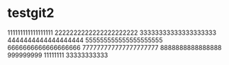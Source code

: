 # testgit2
111111111111111111
2222222222222222222222
33333333333333333333
4444444444444444444
555555555555555555555
6666666666666666666
777777777777777777777
8888888888888888
999999999
11111111
33333333333
